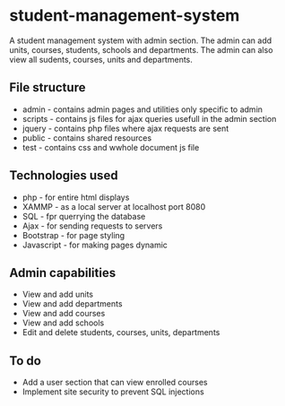 # student-management-system
A student management system with admin section. The admin can add units, courses, students, schools and departments. The admin can also view all sudents, courses, units and departments.
## File structure
* admin - contains admin pages and utilities only specific to admin
* scripts - contains js files for ajax queries usefull in the admin section
* jquery - contains php files where ajax requests are sent
* public - contains shared resources
* test - contains css and wwhole document js file
## Technologies used
* php - for entire html displays
* XAMMP - as a local server at localhost port 8080
* SQL - fpr querrying the database
* Ajax - for sending requests to servers
* Bootstrap - for page styling 
* Javascript - for making pages dynamic

## Admin capabilities
* View and add units
* View and add departments
* View and add courses
* View and add schools
* Edit and delete students, courses, units, departments
## To do
* Add a user section that can view enrolled courses
* Implement site security to prevent SQL injections

